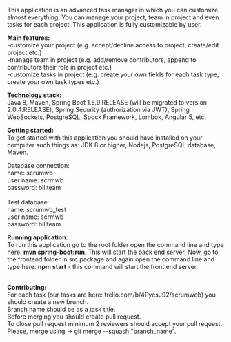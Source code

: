This application is an advanced task manager in which you can customize almost everything. You can manage your project, team in project and even tasks for each project. This application is fully customizable by user.

**Main features:** <br/>
-customize your project (e.g. accept/decline access to project, create/edit project etc.)<br/>
-manage team in project (e.g. add/remove contributors, append to contributors their role in project etc.)<br/>
-customize tasks in project (e.g. create your own fields for each task type, create your own task types etc.)<br/>

**Technology stack:**<br/>
Java 8, Maven, Spring Boot 1.5.9.RELEASE (will be migrated to version 2.0.4.RELEASE), Spring Security (authorization via JWT), Spring WebSockets, PostgreSQL, Spock Framework, Lombok, Angular 5, etc.

**Getting started:**<br/>
To get started with this application you should have installed on your computer such things as: JDK 8 or higher, Nodejs, PostgreSQL database, Maven.<br/>

Database connection:<br/>
name: scrumwb<br/>
user name: scrmwb<br/>
password: billteam<br/>
<br/>
Test database:<br/>
name: scrumwb_test<br/>
user name: scrmwb<br/>
password: billteam
<br/>

**Running application**:<br/>
To run this application go to the root folder open the command line and type here: **mvn spring-boot:run**. This will start the back end server. Now, go to the frontend folder in src package and again open the command line and type here: **npm start** - this command will start the front end server.
<br/>
<br/>

**Contributing:**<br/>
For each task (our tasks are here: trello.com/b/4PyesJ92/scrumweb) you should create a new brunch.<br/>
Branch name should be as a task title.<br/>
Before merging you should create pull request.<br/>
To close pull request minimum 2 reviewers should accept your pull request.<br/>
Please, merge using -> git merge --squash "branch_name".<br/>

